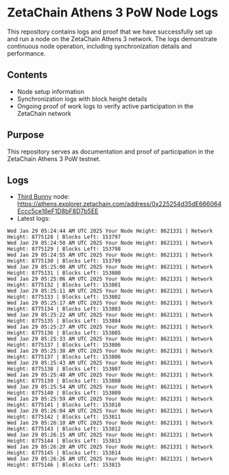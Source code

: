 # ZetaChain Athens 3 PoW Node Logs
This repository contains logs and proof that we have successfully set up and run a node on the ZetaChain Athens 3 network. The logs demonstrate continuous node operation, including synchronization details and performance.

## Contents
- Node setup information
- Synchronization logs with block height details
- Ongoing proof of work logs to verify active participation in the ZetaChain network

## Purpose
This repository serves as documentation and proof of participation in the ZetaChain Athens 3 PoW testnet.

## Logs

- [Third Bunny](https://thirdbunny.xyz/) node: https://athens.explorer.zetachain.com/address/0x225254d35dE666064Eccc5ce16eF1D8bF8D7b5EE
- Latest logs:
```
Wed Jan 29 05:24:44 AM UTC 2025 Your Node Height: 8621331 | Network Height: 8775128 | Blocks Left: 153797
Wed Jan 29 05:24:50 AM UTC 2025 Your Node Height: 8621331 | Network Height: 8775129 | Blocks Left: 153798
Wed Jan 29 05:24:55 AM UTC 2025 Your Node Height: 8621331 | Network Height: 8775130 | Blocks Left: 153799
Wed Jan 29 05:25:00 AM UTC 2025 Your Node Height: 8621331 | Network Height: 8775131 | Blocks Left: 153800
Wed Jan 29 05:25:06 AM UTC 2025 Your Node Height: 8621331 | Network Height: 8775132 | Blocks Left: 153801
Wed Jan 29 05:25:11 AM UTC 2025 Your Node Height: 8621331 | Network Height: 8775133 | Blocks Left: 153802
Wed Jan 29 05:25:17 AM UTC 2025 Your Node Height: 8621331 | Network Height: 8775134 | Blocks Left: 153803
Wed Jan 29 05:25:22 AM UTC 2025 Your Node Height: 8621331 | Network Height: 8775135 | Blocks Left: 153804
Wed Jan 29 05:25:27 AM UTC 2025 Your Node Height: 8621331 | Network Height: 8775136 | Blocks Left: 153805
Wed Jan 29 05:25:33 AM UTC 2025 Your Node Height: 8621331 | Network Height: 8775137 | Blocks Left: 153806
Wed Jan 29 05:25:38 AM UTC 2025 Your Node Height: 8621331 | Network Height: 8775137 | Blocks Left: 153806
Wed Jan 29 05:25:43 AM UTC 2025 Your Node Height: 8621331 | Network Height: 8775138 | Blocks Left: 153807
Wed Jan 29 05:25:48 AM UTC 2025 Your Node Height: 8621331 | Network Height: 8775139 | Blocks Left: 153808
Wed Jan 29 05:25:54 AM UTC 2025 Your Node Height: 8621331 | Network Height: 8775140 | Blocks Left: 153809
Wed Jan 29 05:25:59 AM UTC 2025 Your Node Height: 8621331 | Network Height: 8775141 | Blocks Left: 153810
Wed Jan 29 05:26:04 AM UTC 2025 Your Node Height: 8621331 | Network Height: 8775142 | Blocks Left: 153811
Wed Jan 29 05:26:10 AM UTC 2025 Your Node Height: 8621331 | Network Height: 8775143 | Blocks Left: 153812
Wed Jan 29 05:26:15 AM UTC 2025 Your Node Height: 8621331 | Network Height: 8775144 | Blocks Left: 153813
Wed Jan 29 05:26:20 AM UTC 2025 Your Node Height: 8621331 | Network Height: 8775145 | Blocks Left: 153814
Wed Jan 29 05:26:26 AM UTC 2025 Your Node Height: 8621331 | Network Height: 8775146 | Blocks Left: 153815
```
